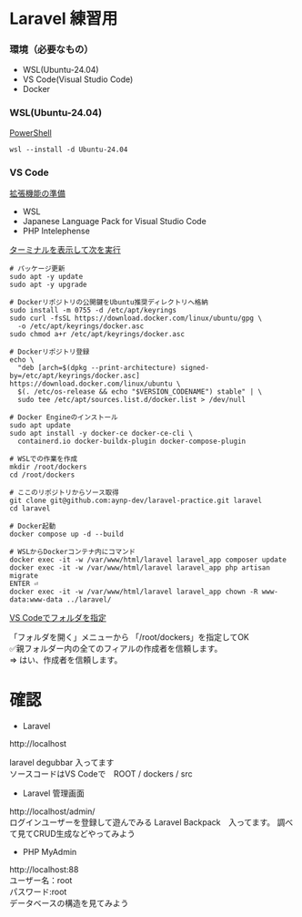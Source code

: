 # Laravel 練習用

### 環境（必要なもの）
- WSL(Ubuntu-24.04)
- VS Code(Visual Studio Code)
- Docker

### WSL(Ubuntu-24.04)
<ins>PowerShell</ins>

```
wsl --install -d Ubuntu-24.04
```

### VS Code
<ins>拡張機能の準備</ins>

- WSL
- Japanese Language Pack for Visual Studio Code
- PHP Intelephense

<ins>ターミナルを表示して次を実行</ins>
```
# パッケージ更新
sudo apt -y update
sudo apt -y upgrade

# Dockerリポジトリの公開鍵をUbuntu推奨ディレクトリへ格納
sudo install -m 0755 -d /etc/apt/keyrings
sudo curl -fsSL https://download.docker.com/linux/ubuntu/gpg \
  -o /etc/apt/keyrings/docker.asc
sudo chmod a+r /etc/apt/keyrings/docker.asc

# Dockerリポジトリ登録
echo \
  "deb [arch=$(dpkg --print-architecture) signed-by=/etc/apt/keyrings/docker.asc]  https://download.docker.com/linux/ubuntu \
  $(. /etc/os-release && echo "$VERSION_CODENAME") stable" | \
  sudo tee /etc/apt/sources.list.d/docker.list > /dev/null

# Docker Engineのインストール
sudo apt update
sudo apt install -y docker-ce docker-ce-cli \
  containerd.io docker-buildx-plugin docker-compose-plugin

# WSLでの作業を作成
mkdir /root/dockers
cd /root/dockers

# ここのリポジトリからソース取得
git clone git@github.com:aynp-dev/laravel-practice.git laravel
cd laravel

# Docker起動
docker compose up -d --build

# WSLからDockerコンテナ内にコマンド
docker exec -it -w /var/www/html/laravel laravel_app composer update
docker exec -it -w /var/www/html/laravel laravel_app php artisan migrate
ENTER ⏎
docker exec -it -w /var/www/html/laravel laravel_app chown -R www-data:www-data ../laravel/
```

<ins>VS Codeでフォルダを指定 </ins>

「フォルダを開く」メニューから 「/root/dockers」を指定してOK  
✅親フォルダー内の全てのフィアルの作成者を信頼します。  
⇒ はい、作成者を信頼します。  




# 確認

- Laravel

http://localhost  
  
laravel degubbar 入ってます  
ソースコードはVS Codeで　ROOT / dockers / src

- Laravel 管理画面

http://localhost/admin/  
ログインユーザーを登録して遊んでみる
Laravel Backpack　入ってます。
調べて見てCRUD生成などやってみよう

- PHP MyAdmin

http://localhost:88  
ユーザー名：root  
パスワード:root  
データベースの構造を見てみよう



